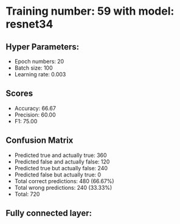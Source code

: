 # Training number: 59 with model: resnet34
## Hyper Parameters:
- Epoch numbers: 20
- Batch size: 100
- Learning rate: 0.003

## Scores
- Accuracy: 66.67
- Precision: 60.00
- F1: 75.00

## Confusion Matrix
- Predicted true and actually true: 360
- Predicted false and actually false: 120
- Predicted true but actually false: 240
- Predicted false but actually true: 0
- Total correct predictions: 480 (66.67%)
- Total wrong predictions: 240 (33.33%)
- Total: 720

## Fully connected layer:
